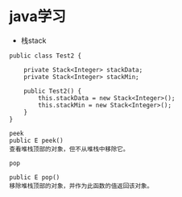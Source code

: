 # java学习

- 栈stack

```
public class Test2 {

	private Stack<Integer> stackData;
	private Stack<Integer> stackMin;

	public Test2() {
		this.stackData = new Stack<Integer>();
		this.stackMin = new Stack<Integer>();
	}
}

peek
public E peek()
查看堆栈顶部的对象，但不从堆栈中移除它。

pop

public E pop()
移除堆栈顶部的对象，并作为此函数的值返回该对象。

```

















```

```
